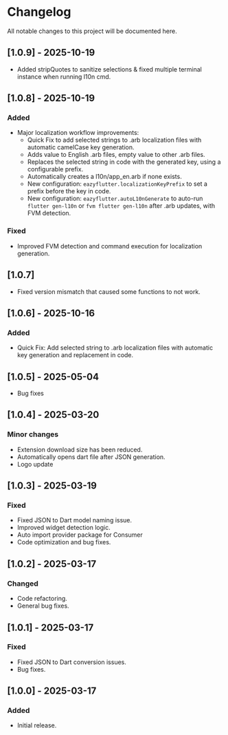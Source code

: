 # Changelog

All notable changes to this project will be documented here.

## [1.0.9] - 2025-10-19

- Added stripQuotes to sanitize selections & fixed multiple terminal instance when running l10n cmd.

## [1.0.8] - 2025-10-19

### Added

- Major localization workflow improvements:
  - Quick Fix to add selected strings to .arb localization files with automatic camelCase key generation.
  - Adds value to English .arb files, empty value to other .arb files.
  - Replaces the selected string in code with the generated key, using a configurable prefix.
  - Automatically creates a l10n/app_en.arb if none exists.
  - New configuration: `eazyflutter.localizationKeyPrefix` to set a prefix before the key in code.
  - New configuration: `eazyflutter.autoL10nGenerate` to auto-run `flutter gen-l10n` or `fvm flutter gen-l10n` after .arb updates, with FVM detection.

### Fixed

- Improved FVM detection and command execution for localization generation.

## [1.0.7]

- Fixed version mismatch that caused some functions to not work.

## [1.0.6] - 2025-10-16

### Added

- Quick Fix: Add selected string to .arb localization files with automatic key generation and replacement in code.

## [1.0.5] - 2025-05-04

- Bug fixes

## [1.0.4] - 2025-03-20

### Minor changes

- Extension download size has been reduced.
- Automatically opens dart file after JSON generation.
- Logo update

## [1.0.3] - 2025-03-19

### Fixed

- Fixed JSON to Dart model naming issue.
- Improved widget detection logic.
- Auto import provider package for Consumer
- Code optimization and bug fixes.

## [1.0.2] - 2025-03-17

### Changed

- Code refactoring.
- General bug fixes.

## [1.0.1] - 2025-03-17

### Fixed

- Fixed JSON to Dart conversion issues.
- Bug fixes.

## [1.0.0] - 2025-03-17

### Added

- Initial release.
